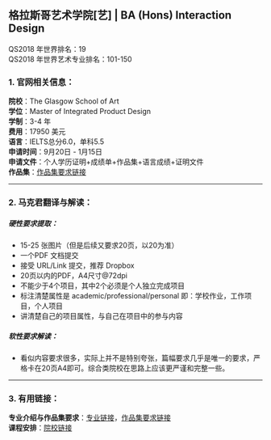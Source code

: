 ## 格拉斯哥艺术学院[艺] | BA (Hons) Interaction Design

QS2018 年世界排名：19  
QS2018 年世界艺术专业排名：101-150
### 1. 官网相关信息：

**院校**：The Glasgow School of Art  
**学位**：Master of Integrated Product Design  
**学制**：3-4 年  
**费用**：17950 美元  
**语言**：IELTS总分6.0，单科5.5      
**申请时间**：9月20日 - 1月15日  
**申请文件**：个人学历证明+成绩单+作品集+语言成绩+证明文件  
**作品集**：[作品集要求链接](http://www.gsa.ac.uk/media/1189722/interactiondesign_04092015pptfinal.pdf)  

---


### 2. 马克君翻译与解读：

##### 硬性要求提取：
- 15-25 张图片（但是后续又要求20页，以20为准）
- 一个PDF 文档提交
- 接受 URL/Link 提交，推荐 Dropbox
- 20页以内的PDF，A4尺寸@72dpi
- 不能少于4个项目，其中2个必须是个人独立完成项目
- 标注清楚属性是 academic/professional/personal 即：学校作业，工作项目，个人项目
- 讲清楚自己的项目属性，与自己在项目中的参与内容

##### 软性要求解读：
- 看似内容要求很多，实际上并不是特别夸张，篇幅要求几乎是唯一的要求，严格卡在20页A4即可。综合类院校在思路上应该更严谨和完整一些。


---


### 3. 有用链接：

**专业介绍与作品集要求**：[专业链接](http://www.gsa.ac.uk/study/undergraduate-degrees/interaction-design/)，[作品集要求链接](http://www.gsa.ac.uk/media/1189722/interactiondesign_04092015pptfinal.pdf)  
**课程安排**：[院校链接](http://www.gsa.ac.uk/media/1143516/DESIGN-BA-Hons-Interaction-Design.pdf)
